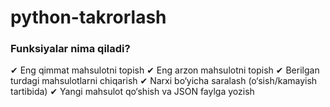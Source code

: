 # python-takrorlash

### Funksiyalar nima qiladi?
✔ Eng qimmat mahsulotni topish
✔ Eng arzon mahsulotni topish
✔ Berilgan turdagi mahsulotlarni chiqarish
✔ Narxi bo‘yicha saralash (o‘sish/kamayish tartibida)
✔ Yangi mahsulot qo‘shish va JSON faylga yozish
